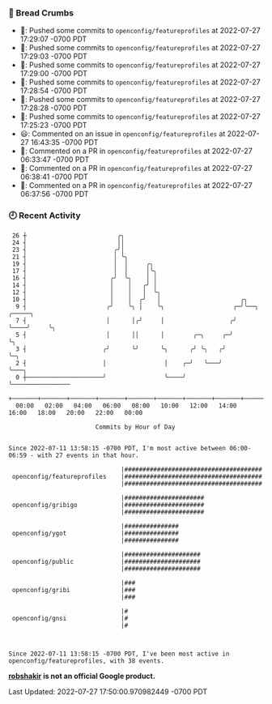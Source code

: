 ### 🍞 Bread Crumbs

 * 🚢: Pushed some commits to `openconfig/featureprofiles` at 2022-07-27 17:29:07 -0700 PDT
 * 🚢: Pushed some commits to `openconfig/featureprofiles` at 2022-07-27 17:29:03 -0700 PDT
 * 🚢: Pushed some commits to `openconfig/featureprofiles` at 2022-07-27 17:29:00 -0700 PDT
 * 🚢: Pushed some commits to `openconfig/featureprofiles` at 2022-07-27 17:28:54 -0700 PDT
 * 🚢: Pushed some commits to `openconfig/featureprofiles` at 2022-07-27 17:28:28 -0700 PDT
 * 🚢: Pushed some commits to `openconfig/featureprofiles` at 2022-07-27 17:25:23 -0700 PDT
 * 😃: Commented on an issue in `openconfig/featureprofiles` at 2022-07-27 16:43:35 -0700 PDT
 * 💬: Commented on a PR in  `openconfig/featureprofiles` at 2022-07-27 06:33:47 -0700 PDT
 * 💬: Commented on a PR in  `openconfig/featureprofiles` at 2022-07-27 06:38:41 -0700 PDT
 * 💬: Commented on a PR in  `openconfig/featureprofiles` at 2022-07-27 06:37:56 -0700 PDT

### 🕘 Recent Activity
```
 26 ┼                         ╭╮
 24 ┤                         ││
 23 ┤                        ╭╯│
 21 ┤                        │ ╰╮
 19 ┤                        │  │     ╭╮
 17 ┤                        │  │     │╰╮
 16 ┤                       ╭╯  ╰╮    │ │
 14 ┤                       │    │   ╭╯ │
 12 ┤                       │    │   │  ╰╮
 10 ┤                       │    │  ╭╯   │                      ╭╮
  9 ┤                      ╭╯    ╰╮ │    ╰╮                   ╭─╯╰──╮    ╭─────╮
  7 ┤                      │      │╭╯     │                  ╭╯     ╰────╯     ╰╮
  5 ┤                      │      ││      │        ╭─╮     ╭─╯                  ╰╮
  3 ┤                     ╭╯      ╰╯      ╰╮      ╭╯ ╰╮   ╭╯                     ╰─╮
  2 ┤                     │                │    ╭─╯   ╰───╯                        ╰───╮
  0 ┼─────────────────────╯                ╰────╯                                      ╰────────────────
    +───────+───────+───────+───────+───────+───────+───────+───────+───────+───────+───────+───────+────
  00:00   02:00   04:00   06:00   08:00   10:00   12:00   14:00   16:00   18:00   20:00   22:00   00:00   

						Commits by Hour of Day


Since 2022-07-11 13:58:15 -0700 PDT, I'm most active between 06:00-06:59 - with 27 events in that hour.

```



```
                               |######################################
 openconfig/featureprofiles    |######################################
                               |######################################

                               |######################
 openconfig/gribigo            |######################
                               |######################

                               |###############
 openconfig/ygot               |###############
                               |###############

                               |#####################
 openconfig/public             |#####################
                               |#####################

                               |###
 openconfig/gribi              |###
                               |###

                               |#
 openconfig/gnsi               |#
                               |#



Since 2022-07-11 13:58:15 -0700 PDT, I've been most active in openconfig/featureprofiles, with 38 events.

```
**[robshakir](mailto:robjs@google.com) is not an official Google product.**  


Last Updated: 2022-07-27 17:50:00.970982449 -0700 PDT
